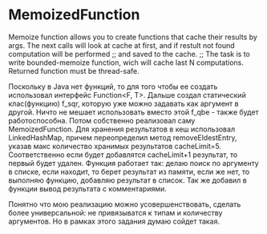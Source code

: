 # MemoizedFunction
Memoize function allows you to create functions that cache their results by args.  The next calls will look at cache at first, and if restult not found computation will be performed ;; and saved to the cache.   ;; The task is to write bounded-memoize function, wich will cache last N computations.  Returned function must be thread-safe.

Поскольку в Java нет функций, то для того чтобы ее создать использовал интерфейс Function<F, T>. 
Дальше создал статический клас(функцию) f_sqr, которую уже можно задавать как аргумент в другой. Ничто не мешает использовать вместо этой f_qbe - также будет работоспособна.
Потом собственно реализовал саму MemoizedFunction. Для хранения результатов в кеш использовал LinkedHashMap, причем переопределил метод removeEldestEntry, указав макс количество хранимых результатов cacheLimit=5. Соответственно если будет добавлятся cacheLimit+1 результат, то первый будет удален.
Функция работает так: делаю поиск по аргументу в списке, если находит, то берет результат из памяти, если же нет, то выполняю функцию, добавляю результат в список. Так же добавил в функции вывод результата с комментариями.

Понятно что мою реализацию можно усовершенствовать, сделать более универсальной: не привязыватся к типам и количеству аргументов.
Но в рамках этого задания думаю сойдет такая.
